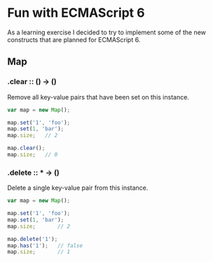 Fun with ECMAScript 6
=====================

As a learning exercise I decided to try to implement some of the new constructs that are planned for ECMAScript 6.

Map
---

### .clear :: () -> ()

Remove all key-value pairs that have been set on this instance.

```javascript
var map = new Map();

map.set('1', 'foo');
map.set(1, 'bar');
map.size;   // 2

map.clear();
map.size;   // 0
```

### .delete :: * -> ()

Delete a single key-value pair from this instance.

```javascript
var map = new Map();

map.set('1', 'foo');
map.set(1, 'bar');
map.size;       // 2

map.delete('1');
map.has('1');   // false
map.size;       // 1
```
